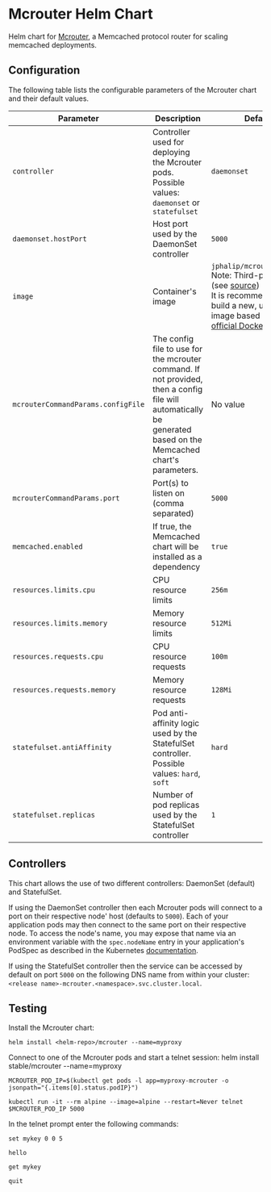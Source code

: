 # Mcrouter Helm Chart

Helm chart for [Mcrouter](https://github.com/facebook/mcrouter), a Memcached protocol router for scaling memcached deployments.

## Configuration

The following table lists the configurable parameters of the Mcrouter chart and their default values.

| Parameter                     | Description                            | Default                                         |
| ----------------------------- | -------------------------------------- | ----------------------------------------------- |
| `controller` | Controller used for deploying the Mcrouter pods. Possible values: `daemonset` or `statefulset` | `daemonset` |
| `daemonset.hostPort` | Host port used by the DaemonSet controller | `5000` |
| `image`                         | Container's image                      | `jphalip/mcrouter:0.36.0`<br>Note: Third-party image (see [source](https://github.com/jphalip/mcrouter-docker))<br>It is recommended to build a new, up-to-date image based on the [official Dockerfile](https://github.com/facebook/mcrouter/blob/master/mcrouter/scripts/docker/Dockerfile) |
| `mcrouterCommandParams.configFile` | The config file to use for the mcrouter command. If not provided, then a config file will automatically be generated based on the Memcached chart's parameters. | No value |
| `mcrouterCommandParams.port`       | Port(s) to listen on (comma separated) | `5000`   |
| `memcached.enabled`         | If true, the Memcached chart will be installed as a dependency | `true`   |
| `resources.limits.cpu`      | CPU resource limits      | `256m`  |
| `resources.limits.memory`   | Memory resource limits   | `512Mi` |
| `resources.requests.cpu`    | CPU resource requests    | `100m`  |
| `resources.requests.memory` | Memory resource requests | `128Mi` |
| `statefulset.antiAffinity` | Pod anti-affinity logic used by the StatefulSet controller. Possible values: `hard`, `soft` | `hard` |
| `statefulset.replicas` | Number of pod replicas used by the StatefulSet controller | `1` |

## Controllers

This chart allows the use of two different controllers: DaemonSet (default) and StatefulSet.

If using the DaemonSet controller then each Mcrouter pods will connect to a port on their respective node' host (defaults to `5000`). Each of your application pods may then connect to the same port on their respective node. To access the node's name, you may expose that name via an environment variable with the `spec.nodeName` entry in your application's PodSpec as described in the Kubernetes [documentation](https://kubernetes.io/docs/tasks/inject-data-application/environment-variable-expose-pod-information/).

If using the StatefulSet controller then the service can be accessed by default on port `5000` on the following DNS name from within your cluster: `<release name>-mcrouter.<namespace>.svc.cluster.local`.

## Testing

Install the Mcrouter chart:

    helm install <helm-repo>/mcrouter --name=myproxy

Connect to one of the Mcrouter pods and start a telnet session:
    helm install stable/mcrouter --name=myproxy

    MCROUTER_POD_IP=$(kubectl get pods -l app=myproxy-mcrouter -o jsonpath="{.items[0].status.podIP}")
    
    kubectl run -it --rm alpine --image=alpine --restart=Never telnet $MCROUTER_POD_IP 5000

In the telnet prompt enter the following commands:

    set mykey 0 0 5
    
    hello
    
    get mykey
    
    quit
